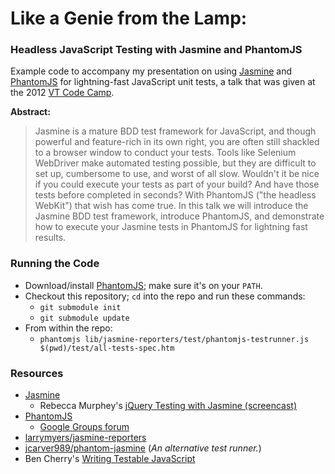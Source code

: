 # Like a Genie from the Lamp:

### Headless JavaScript Testing with Jasmine and PhantomJS

Example code to accompany my presentation on using [Jasmine](http://pivotal.github.com/jasmine/)
and [PhantomJS](http://phantomjs.org/) for lightning-fast JavaScript unit tests,
a talk that was given at the 2012 [VT Code Camp](http://vtcodecamp.org/).

**Abstract:**

> Jasmine is a mature BDD test framework for JavaScript, and though powerful
> and feature-rich in its own right, you are often still shackled to a browser
> window to conduct your tests. Tools like Selenium WebDriver make automated
> testing possible, but they are difficult to set up, cumbersome to use, and
> worst of all slow. Wouldn't it be nice if you could execute your tests as
> part of your build? And have those tests before completed in seconds? With
> PhantomJS ("the headless WebKit") that wish has come true. In this talk we
> will introduce the Jasmine BDD test framework, introduce PhantomJS, and
> demonstrate how to execute your Jasmine tests in PhantomJS for lightning
> fast results.

### Running the Code

* Download/install [PhantomJS](http://phantomjs.org/); make sure it's on your `PATH`.
* Checkout this repository; `cd` into the repo and run these commands:
  * `git submodule init`
  * `git submodule update`
* From within the repo:
  * `phantomjs lib/jasmine-reporters/test/phantomjs-testrunner.js $(pwd)/test/all-tests-spec.htm`

### Resources

* [Jasmine](http://pivotal.github.com/jasmine/)
  * Rebecca Murphey's [jQuery Testing with Jasmine (screencast)](http://vimeo.com/20457625)
* [PhantomJS](http://phantomjs.org/)
  * [Google Groups forum](https://groups.google.com/forum/#!forum/phantomjs)
* [larrymyers/jasmine-reporters](https://github.com/larrymyers/jasmine-reporters)
* [jcarver989/phantom-jasmine](https://github.com/jcarver989/phantom-jasmine)
  (*An alternative test runner.*)
* Ben Cherry's [Writing Testable JavaScript](http://www.adequatelygood.com/2010/7/Writing-Testable-JavaScript)